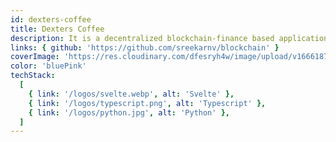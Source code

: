 ```yaml
---
id: dexters-coffee
title: Dexters Coffee
description: It is a decentralized blockchain-finance based application to store all transaction records to dexters coffee shop.
links: { github: 'https://github.com/sreekarnv/blockchain' }
coverImage: 'https://res.cloudinary.com/dfesryh4w/image/upload/v1666187815/portfolio/dexters-coffee.png'
color: 'bluePink'
techStack:
  [
    { link: '/logos/svelte.webp', alt: 'Svelte' },
    { link: '/logos/typescript.png', alt: 'Typescript' },
    { link: '/logos/python.jpg', alt: 'Python' },
  ]
---
```


